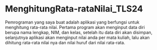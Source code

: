 # MenghitungRata-rataNilai_TLS24
Pemrograman yang saya buat adalah aplikasi yang berfungsi untuk menghitung rata-rata nilai. Pertama program akan menginput data diri berupa nama lengkap, NIM, dan kelas, setelah itu data diri akan disimpan, selanjutnya aplikasi akan menginput nilai anda per mata kuliah, lalu akan dihitung rata-rata nilai nya dan nilai huruf dari nilai rata-rata.
